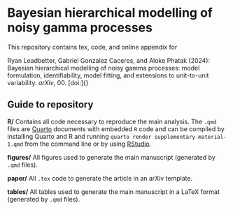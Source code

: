 # Bayesian hierarchical modelling of noisy gamma processes

This repository contains tex, code, and online appendix for

Ryan Leadbetter, Gabriel Gonzalez Caceres, and Aloke Phatak (2024): Bayesian hierarchical modelling of noisy gamma processes: model formulation, identifiability, model fitting, and extensions to unit-to-unit variability. *arXiv*, 00. [doi:]{}

## Guide to repository

**R/** Contains all code necessary to reproduce the main analysis. The `.qmd` files are [Quarto](https://quarto.org/) documents with embedded `R` code and can be compiled by installing Quarto and R and running `quarto render supplementary-material-1.qmd` from the command line or by using [RStudio](https://quarto.org/docs/get-started/hello/rstudio.html).

**figures/** All figures used to generate the main manuscript (generated by `.qmd` files).

**paper/** All `.tex` code to generate the article in an arXiv template.

**tables/** All tables used to generate the main manuscript in a LaTeX format (generated by `.qmd` files).